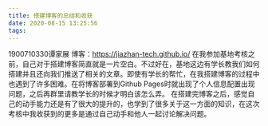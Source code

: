 ```yaml
---
title: 搭建博客的总结和收获
date: 2020-08-15 13:25:56
tags:
---
```

1900710330谭家展 博客：https://jiazhan-tech.github.io/
在我参加基地考核之前，自己对于搭建博客简直就是一片空白。不过好在，基地这边有学长教我们如何搭建并且还向我们推送了相关的文章。即使有学长的帮忙，在我搭建博客的过程中也遇到了许多困难。在将博客部署到Github Pages时就出现了个人信息配置出现问题，之后再群里请教学长的时候才明白该怎么弄。
在搭建完博客之后，感觉自己的动手能力还是有了很大的提升的，也学到了很多关于这一方面的知识，在这次考核中我收获到的更多是通过自己动手和他人一起讨论解决问题。